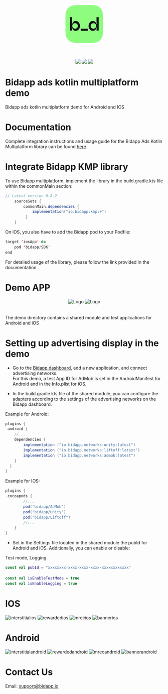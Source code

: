 
<div align="center">
    <img alt="Logo" src="demo/shared/src/commonMain/composeResources/drawable/bidapp_logo.png" width="120"/>
</div>
 <br/><br/>
<div align="center">
    <p>
        <img src="https://img.shields.io/badge/Kotlin-_multiplatform-blue"/>
        <img src="https://img.shields.io/badge/Android-green"/>
        <img src="https://img.shields.io/badge/IOS-red"/>
    </p>
</div>

# Bidapp ads kotlin multiplatform demo

Bidapp ads kotlin multiplatform demo for Android and IOS

# Documentation

Complete integration instructions and usage guide for the Bidapp Ads Kotlin Multiplatform library can be found [here](https://docs.bidapp.io).

# Integrate Bidapp KMP library

To use Bidapp multiplatform, implement the library in the build.gradle.kts file within the commonMain section:

```groovy
// Latest version 0.8.2
    sourceSets {
        commonMain.dependencies {
            implementation("io.bidapp:kmp:+")
         }
    }
```

On iOS, you also have to add the Bidapp pod to your Podfile:

```kotlin
target 'iosApp' do
    pod 'bidapp/SDK'
end 
```
For detailed usage of the library, please follow the link provided in the documentation.

# Demo APP
<div align="center">
  <img alt="Logo" src="https://github.com/bidapphub/bidapp-kotlin-multiplatform-plugin/assets/148830475/823f5ced-e486-478d-9263-b00d97cf1519" width="350"/>
  <img alt="Logo" src="https://github.com/bidapphub/bidapp-kotlin-multiplatform-plugin/assets/148830475/12a20f5a-cf49-464c-9633-ad5de6ec9a41" width="350"/>
</div>
<br/><br/>
The demo directory contains a shared module and test applications for Android and iOS

# Setting up advertising display in the demo

* Go to the [Bidapp dashboard](https://dashboard-564.pages.dev), add a new application, and connect advertising networks.  
For this demo, a test App ID for AdMob is set in the AndroidManifest for Android and in the Info.plist for iOS.

* In the build.gradle.kts file of the shared module, you can configure the adapters 	according to the settings of the advertising networks on the Bidapp dashboard.


Example for Android:
```groovy
plugins {
 android {
    //...
    dependencies {
        implementation ("io.bidapp.networks:unity:latest")
        implementation ("io.bidapp.networks:liftoff:latest")
        implementation ("io.bidapp.networks:admob:latest")
    }
  }
}
```

Example for IOS:
```groovy
plugins {
 cocoapods {
        //...
        pod("bidapp/AdMob")
        pod("bidapp/Unity")
        pod("bidapp/Liftoff")
        //...
    }
}
```

* Set in the Settings file located in the shared module the pubId for Android and iOS. Additionally, you can enable or disable:

Test mode, Logging

```kotlin
const val pubId = "xxxxxxxx-xxxx-xxxx-xxxx-xxxxxxxxxxxx"

const val isEnableTestMode = true
const val isEnableLogging = true
```



# IOS
![interstitialios](https://github.com/bidapphub/bidapp-kotlin-multiplatform-plugin/assets/148830475/5e9a2bfb-ae33-4560-881c-d14f3f547fe1)
![rewardedios](https://github.com/bidapphub/bidapp-kotlin-multiplatform-plugin/assets/148830475/02127e04-4987-4e2c-b340-f9878c495694)
![mrecios](https://github.com/bidapphub/bidapp-kotlin-multiplatform-plugin/assets/148830475/3e6da323-0172-47f1-a316-fc5dab1a746c)
![bannerios](https://github.com/bidapphub/bidapp-kotlin-multiplatform-plugin/assets/148830475/eb4a266f-4bc0-48a8-b3f1-da77ad6ab679)


# Android
![interstitialandroid](https://github.com/bidapphub/bidapp-kotlin-multiplatform-plugin/assets/148830475/14bba893-1185-4238-9a8d-a16321e5d77f)
![rewardedandroid](https://github.com/bidapphub/bidapp-kotlin-multiplatform-plugin/assets/148830475/7909f3d7-172e-4e72-b76e-2a5c332af238)
![mrecandroid](https://github.com/bidapphub/bidapp-kotlin-multiplatform-plugin/assets/148830475/53ca3cc2-9ebd-4c8c-9992-8acc3399a7cf)
![bannerandroid](https://github.com/bidapphub/bidapp-kotlin-multiplatform-plugin/assets/148830475/197dbe9c-9ccc-4f51-b136-9a7e19a0391b)



# Contact Us

Email: [support@bidapp.io](support@bidapp.io)
